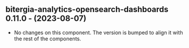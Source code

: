 ## bitergia-analytics-opensearch-dashboards 0.11.0 - (2023-08-07)

* No changes on this component. The version is bumped to align it
  with the rest of the components.
